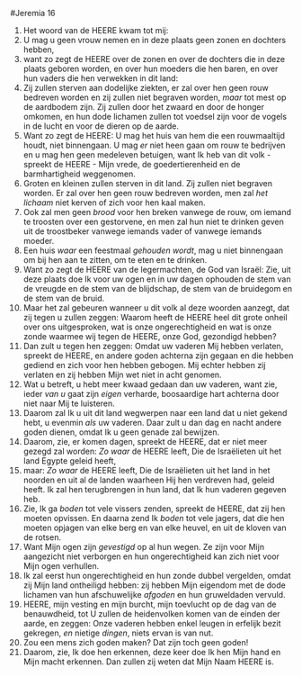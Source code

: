 #Jeremia 16
1. Het woord van de HEERE kwam tot mij:
2. U mag u geen vrouw nemen en in deze plaats geen zonen en dochters hebben,
3. want zo zegt de HEERE over de zonen en over de dochters die in deze plaats geboren worden, en over hun moeders die hen baren, en over hun vaders die hen verwekken in dit land:
4. Zij zullen sterven aan dodelijke ziekten, er zal over hen geen rouw bedreven worden en zij zullen niet begraven worden, *maar* tot mest op de aardbodem zijn. Zij zullen door het zwaard en door de honger omkomen, en hun dode lichamen zullen tot voedsel zijn voor de vogels in de lucht en voor de dieren op de aarde.
5. Want zo zegt de HEERE: U mag het huis van hem die een rouwmaaltijd houdt, niet binnengaan. U mag *er* niet heen gaan om rouw te bedrijven en u mag hen geen medeleven betuigen, want Ik heb van dit volk - spreekt de HEERE - Mijn vrede, de goedertierenheid en de barmhartigheid weggenomen.
6. Groten en kleinen zullen sterven in dit land. Zij zullen niet begraven worden. Er zal over hen geen rouw bedreven worden, men zal *het lichaam* niet kerven of zich voor hen kaal maken.
7. Ook zal men geen *brood* voor hen breken vanwege de rouw, om iemand te troosten over een gestorvene, en men zal hun niet te drinken geven uit de troostbeker vanwege iemands vader of vanwege iemands moeder.
8. Een huis *waar* een feestmaal *gehouden wordt*, mag u niet binnengaan om bij hen aan te zitten, om te eten en te drinken.
9. Want zo zegt de HEERE van de legermachten, de God van Israël: Zie, uit deze plaats doe Ik voor uw ogen en in uw dagen ophouden de stem van de vreugde en de stem van de blijdschap, de stem van de bruidegom en de stem van de bruid.
10. Maar het zal gebeuren wanneer u dit volk al deze woorden aanzegt, dat zij tegen u zullen zeggen: Waarom heeft de HEERE heel dit grote onheil over ons uitgesproken, wat is onze ongerechtigheid en wat is onze zonde waarmee wij tegen de HEERE, onze God, gezondigd hebben?
11. Dan zult u tegen hen zeggen: Omdat uw vaderen Mij hebben verlaten, spreekt de HEERE, en andere goden achterna zijn gegaan en die hebben gediend en zich voor hen hebben gebogen. Mij echter hebben zij verlaten en zij hebben Mijn wet niet in acht genomen.
12. Wat u betreft, u hebt meer kwaad gedaan dan uw vaderen, want zie, ieder *van u* gaat zijn *eigen* verharde, boosaardige hart achterna door niet naar Mij te luisteren.
13. Daarom zal Ik u uit dit land wegwerpen naar een land dat u niet gekend hebt, u evenmin *als* uw vaderen. Daar zult u dan dag en nacht andere goden dienen, omdat Ik u geen genade zal bewijzen.
14. Daarom, zie, er komen dagen, spreekt de HEERE, dat er niet meer gezegd zal worden: *Zo waar* de HEERE leeft, Die de Israëlieten uit het land Egypte geleid heeft,
15. maar: *Zo waar* de HEERE leeft, Die de Israëlieten uit het land in het noorden en uit al de landen waarheen Hij hen verdreven had, geleid heeft. Ik zal hen terugbrengen in hun land, dat Ik hun vaderen gegeven heb.
16. Zie, Ik ga *boden* tot vele vissers zenden, spreekt de HEERE, dat zij hen moeten opvissen. En daarna zend Ik *boden* tot vele jagers, dat die hen moeten opjagen van elke berg en van elke heuvel, en uit de kloven van de rotsen.
17. Want Mijn ogen zijn *gevestigd* op al hun wegen. Ze zijn voor Mijn aangezicht niet verborgen en hun ongerechtigheid kan zich niet voor Mijn ogen verhullen.
18. Ik zal eerst hun ongerechtigheid en hun zonde dubbel vergelden, omdat zij Mijn land ontheiligd hebben: zij hebben Mijn eigendom met de dode lichamen van hun afschuwelijke *afgoden* en hun gruweldaden vervuld. 
19. HEERE, mijn vesting en mijn burcht, mijn toevlucht op de dag van de benauwdheid, tot U zullen de heidenvolken komen van de einden der aarde, en zeggen: Onze vaderen hebben enkel leugen in erfelijk bezit gekregen, *en* nietige *dingen*, niets ervan is van nut. 
20. Zou een mens zich goden maken? Dat zijn toch geen goden! 
21. Daarom, zie, Ik doe hen erkennen, deze keer doe Ik hen Mijn hand en Mijn macht erkennen. Dan zullen zij weten dat Mijn Naam HEERE is.
